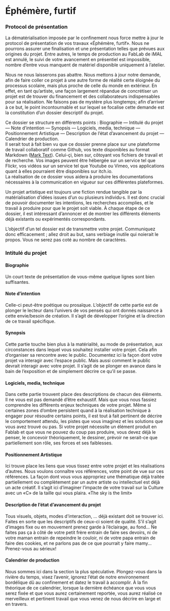 # Éphémère, furtif

### Protocol de présentation

La dématérialisation imposée par le confinement nous force mettre à jour le protocol de présentation de vos travaux «Éphémère, furtif». Nous ne pourrons assurer une finalisation et une présentation telles que prévues aux origines du projet. Entre autres, le temps de production au FabLab de iMAL est annulé, le suivi de votre avancement en présentiel est impossible, nombre d’entre vous manquent de matériel disponible uniquement à l’atelier.

Nous ne nous laisserons pas abattre. Nous mettons à jour notre demande, afin de faire coller ce projet à une autre forme de réalité certe éloignée du processus scolaire, mais plus proche de celle du monde en extérieur. En effet, en tant qu’artiste, une façon largement répandue de concrétiser un projet est de trouver du financement et des collaborateurs indispensables pour sa réalisation. Ne faisons pas de mystère plus longtemps; afin d’arriver à ce but, le point incontournable et sur lequel se focalise cette demande est la constitution d’un dossier descriptif du projet.

Ce dossier se structure en différents points : Biographie — Intitulé du projet — Note d’intention — Synopsis — Logiciels, media, technique — Positionnement Artistique — Description de l’état d’avancement du projet — Calendrier de production.  
Il serait tout à fait bien vu que ce dossier prenne place sur une plateforme de travail collaboratif comme Github, vos texte disponibles au format Markdown ([Mark Text](https://marktext.app/)). Celui-çi, bien sur, côtoyant vos fichiers de travail et de recherche. Vos images peuvent être hébergée sur un service tel que Flickr, vos vidéos sur un service tel que Youtube ou Vimeo, vos applications quant à elles pourraient être disponibles sur itch.io.  
La réalisation de ce dossier vous aidera à produire les documentations nécessaires à la communication en vigueur sur ces différentes plateformes.

Un projet artistique est toujours une fiction rendue tangible par la matérialisation d’idées issues d’un ou plusieurs individu·s. Il est donc crucial de pouvoir documenter les intentions, les recherches accomplies, et le travail à produire pour que le projet soit viable. À chaque étape de ce dossier, il est intéressant d’annoncer et de montrer les différents éléments déjà existants ou expérimentés correspondants.

L’objectif d’un tel dossier est de transmettre votre projet. Communiquez donc efficacement ; allez droit au but, sans verbiage inutile qui noierait le propos. Vous ne serez pas coté au nombre de caractères.

### Intitulé du projet

#### Biographie

Un court texte de présentation de vous-même quelque lignes sont bien suffisantes.

#### Note d’intention

Celle-ci peut-être poétique ou prosaïque. L’objectif de cette partie est de plonger le lecteur dans l’univers de vos pensés qui ont donnés naissance à cette envie/besoin de création. Il s’agit de développer l’origine et la direction de ce travail spécifique.

#### Synopsis

Cette partie touche bien plus à la matérialité, au mode de présentation, aux circonstances dans lequel vous souhaitez installer votre projet. Cela afin d’organiser sa rencontre avec le public. Documentez ici la façon dont votre projet va interagir avec l’espace public. Mais aussi comment le public devrait interagir avec votre projet. Il s’agit de se plonger en avance dans le bain de l’exposition et de simplement décrire ce qu’il se passe.

#### Logiciels, media, technique

Dans cette partie trouvent place des descriptions de chacun des éléments. Il ne vous est pas demandé d’être exhaustif. Mais que vous nous fassiez comprendre les différents enjeux techniques de votre projet. Même si certaines zones d’ombre persistent quand à la réalisation technique à engager pour résoudre certains points, il est tout à fait pertinent de décrire le comportement attendu, les pistes que vous imaginez et les solutions que vous avez trouvé ou pas. Si votre projet nécessite un élément produit en Fablab et que vous ne pouvez du coup pas produire, vous devez déjà le penser, le concevoir théoriquement, le dessiner, prévoir ne serait-ce que partiellement son rôle, ses forces et ses faiblesses.

#### Positionnement Artistique

Ici trouve place les liens que vous tissez entre votre projet et les réalisations d’autres. Nous voulons connaître vos références, votre point de vue sur ces références. La façon dont vous vous appropriez une thématique déjà traitée partiellement ou complètement par un autre artiste ou intellectuel est déjà un acte créatif. Il s’agit ici d’imaginer l’impacte de votre travail sur la Culture avec un «C» de la taille qui vous plaira. «The sky is the limit»

#### Description de l’état d’avancement du projet

Tous visuels, objets, modes d'interaction, … déjà existant doit se trouver ici. Faites en sorte que les descriptifs de ceux-ci soient de qualité. S’il s’agit d’images fixe ou en mouvement prenez garde à l’éclairage, au fond... Ne faites pas ça à côté de votre petit frère entrain de faire ses devoirs, ni de votre maman entrain de repeindre le couloir, ni de votre papa entrain de faire des cookies, et ne parlons pas de ce que pourrait y faire mamy... Prenez-vous au sérieux!

#### Calendrier de production

Nous sommes ici dans la section la plus spéculative. Plongez-vous dans la rivière du temps, visez l’avenir, ignorez l’état de notre environnement bordélique dû au confinement et datez le travail à accomplir. À la fin théorique de ce calendrier, lorsque la dernière échéance que vous vous serez fixée et que vous aurez certainement reportée, vous aurez réalisé ce merveilleux et pertinent travail que vous venez de nous décrire en large et en travers.
